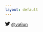 ```yaml
---
layout: default
---
```


<main class="px-3">
    <!-- <h6 class="text-muted mb-0">Kuthira Vilakku</h6> -->
	<!-- <p class="lead">Kuthira Vilakku(horse lamp) seen inside Padmanabhapuram Palace, Kanyakumari.</p> -->
	<!-- <p class="mb-0"> -->
  		<!-- <a href="https://en.wikipedia.org/wiki/Padmanabhapuram_Palace" class="btn btn-lg btn-secondary fw-bold border-white bg-white">Learn more</a> -->
  		<!-- <a href="https://live.staticflickr.com/1564/24375779681_77c6c8d308_c.jpg" class="btn btn-link text-muted p-0">View full size</a> -->
	<!-- </p> -->
</main>

<footer class="mt-auto text-white-50">
	<!-- <p>Cover template for <a href="https://getbootstrap.com/" class="text-white">Bootstrap</a>, by <a href="https://twitter.com/va6un" class="text-white">@va6un</a>.</p> -->
	<p>
		<svg xmlns="http://www.w3.org/2000/svg" width="16" height="16" fill="currentColor" class="bi bi-twitter" viewBox="0 0 16 16">
  <path d="M5.026 15c6.038 0 9.341-5.003 9.341-9.334 0-.14 0-.282-.006-.422A6.685 6.685 0 0 0 16 3.542a6.658 6.658 0 0 1-1.889.518 3.301 3.301 0 0 0 1.447-1.817 6.533 6.533 0 0 1-2.087.793A3.286 3.286 0 0 0 7.875 6.03a9.325 9.325 0 0 1-6.767-3.429 3.289 3.289 0 0 0 1.018 4.382A3.323 3.323 0 0 1 .64 6.575v.045a3.288 3.288 0 0 0 2.632 3.218 3.203 3.203 0 0 1-.865.115 3.23 3.23 0 0 1-.614-.057 3.283 3.283 0 0 0 3.067 2.277A6.588 6.588 0 0 1 .78 13.58a6.32 6.32 0 0 1-.78-.045A9.344 9.344 0 0 0 5.026 15z"/>
</svg>
		<a href="https://twitter.com/va6un" class="text-white">@va6un</a></p>
</footer>